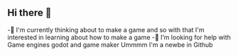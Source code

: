 ## Hi there 👋
-🌱 I'm currently thinking about to make a game
and so with that I'm interested in learning about how to make a game
-🤔 I’m looking for help with Game engines godot and game maker
Ummmm I'm a newbe in Github

<!--
**NeonTheNovaDesu/NeonTheNovaDesu** is a ✨ _special_ ✨ repository because its `README.md` (this file) appears on your GitHub profile.

Here are some ideas to get you started:

- 🔭 I’m currently working on ...
- 🌱 I’m currently learning ...
- 👯 I’m looking to collaborate on ...
- 🤔 I’m looking for help with ...
- 💬 Ask me about ...
- 📫 How to reach me: ...
- 😄 Pronouns: ...
- ⚡ Fun fact: ...
-->
